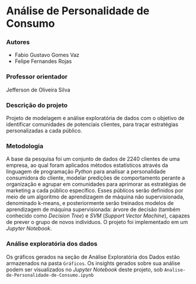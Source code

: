 # Análise de Personalidade de Consumo

### Autores

- Fabio Gustavo Gomes Vaz
- Felipe Fernandes Rojas

### Professor orientador

Jefferson de Oliveira Silva

### Descrição do projeto

Projeto de modelagem e análise exploratória de dados com o objetivo de identificar comunidades de potenciais clientes, para traçar estratégias personalizadas a cada público.

### Metodologia

A base da pesquisa foi um conjunto de dados de 2240 clientes de uma empresa, ao qual foram aplicados métodos estatísticos através da linguagem de programação *Python* para analisar a personalidade consumidora do cliente, modelar predições de comportamento  perante a organização e agrupar em comunidades para aprimorar as estratégias de marketing a cada público específico. Esses públicos serão definidos por meio de um algoritmo de aprendizagem de máquina não supervisionada, denominado k-means, e posteriormente serão treinados modelos de aprendizagem de máquina supervisionada: árvore de decisão (também conhecido como *Decision Tree*) e *SVM* (*Support Vector Machine*), capazes de prever o grupo de novos indivíduos. O projeto foi implementado em um *Jupyter Notebook*.

### Análise exploratória dos dados

Os gráficos gerados na seção de Análise Exploratória dos Dados estão armazenados na pasta `Gráficos`. Os insights gerados sobre sua análise podem ser visualizados no *Jupyter Notebook* deste projeto, sob `Analise-de-Personalidade-de-Consumo.ipynb`
